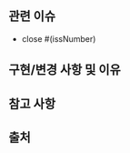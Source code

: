 ##  관련 이슈
- close #(issNumber)
<!-- 관련있는 이슈 번호(#000)을 적어주세요. -->

## 구현/변경 사항 및 이유

<!-- 구현/변경한 내용과 그 이유를 적어주세요. -->


## 참고 사항

<!-- 참고할 사항(+스크린샷)이 있다면 적어주세요. -->


## 출처